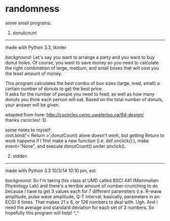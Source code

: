 randomness
==========

some small programs. 

1. donutcount  
-------------  
made with Python 3.3, tkinter

*background:*
Let's say you want to arrange a party and you want to buy donut holes. Of course, you want to save money so you need to calculate the right combination of large, medium, and small boxes that will cost you the least amount of money. 

This program calculates the best combo of box sizes (large, med, small) a certain number of donuts to get the best price.  
It asks for the number of people you need to feed, as well as how many donuts you think each person will eat. Based on the total number of donuts, your answer will be given.  

adapted from here: http://cscircles.cemc.uwaterloo.ca/6d-design/  
thanks cscircles! :D

some notes to myself:  
root.bind('< Return >',donutCount) alone doesn't work, but getting Return to work happens if I first make a new function (i.e. def onclick():), make event="None", and execute donutCount() under onclick(). 
 
2. stddev
---------
made with Python 3.3   10/3/14 10:10 pm, est

*background:* So I'm taking this class at UMD called BSCI 441 (Mammalian Physiology Lab) and there's a terrible amount of number-crunching to do because I have to get 3 values each for 7 different parameters (i.e. R-wave amplitude, pulse wave amplitude, Q-T interval; basically, parameters in an ECG) 6 times. That makes 21 x 6, or 126 numbers to deal with. Ugh. And I need the average and standard deviation for each set of 3 numbers. So hopefully this program will help! ^_^ 

